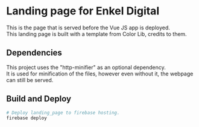 # Landing page for Enkel Digital
This is the page that is served before the Vue JS app is deployed.  
This landing page is built with a template from Color Lib, credits to them.  


## Dependencies
This project uses the "http-minifier" as an optional dependency.  
It is used for minification of the files, however even without it, the webpage can still be served.


## Build and Deploy
```bash
# Deploy landing_page to firebase hosting.
firebase deploy
```